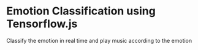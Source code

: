 # Emotion Classification using Tensorflow.js
 Classify the emotion in real time and play music according to the emotion
